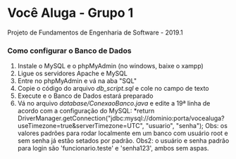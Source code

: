 # Você Aluga - Grupo 1
Projeto de Fundamentos de Engenharia de Software - 2019.1

### Como configurar o Banco de Dados

1. Instale o MySQL e o phpMyAdmin (no windows, baixe o xampp)
2. Ligue os servidores Apache e MySQL
3. Entre no phpMyAdmin e vá na aba "SQL"
4. Copie o código do arquivo *db_script.sql* e cole no campo de texto
5. Execute e o Banco de Dados estará preparado
6. Vá no arquivo *database/ConexaoBanco.java* e edite a 19ª linha de acordo com a configuração do MySQL: 
*return DriverManager.getConnection("jdbc:mysql://dominio:porta/vocealuga?useTimezone=true&serverTimezone=UTC", "usuario", "senha");
Obs: os valores padrões para rodar localmente em um banco com usuário root e sem senha já estão setados por padrão.
Obs2: o usuário e senha padrão para login são 'funcionario.teste' e 'senha123', ambos sem aspas.

